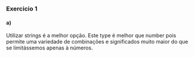 ### Exercicio 1

#### a)

Utilizar strings é a melhor opção. Este type é melhor que number pois permite uma variedade de combinações e significados muito maior do que se limitássemos apenas à números.
